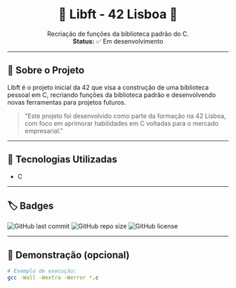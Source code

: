 <h1 align="center">🚀 Libft - 42 Lisboa 🚀</h1>

<p align="center">
  Recriação de funções da biblioteca padrão do C.<br>
  <strong>Status:</strong> ✅ Em desenvolvimento
</p>

---

## 🧩 Sobre o Projeto

Libft é o projeto inicial da 42 que visa a construção de uma biblioteca pessoal em C, recriando funções da biblioteca padrão e desenvolvendo novas ferramentas para projetos futuros.

> "Este projeto foi desenvolvido como parte da formação na 42 Lisboa, com foco em aprimorar habilidades em C voltadas para o mercado empresarial."

---

## 🔧 Tecnologias Utilizadas

- C

---

## 🏷️ Badges

![GitHub last commit](https://img.shields.io/github/last-commit/Lucascml/libft?color=%236A5ACD&style=flat-square)
![GitHub repo size](https://img.shields.io/github/repo-size/Lucascml/libft?color=%236A5ACD&style=flat-square)
![GitHub license](https://img.shields.io/github/license/Lucascml/libft?color=%236A5ACD&style=flat-square)

---

## 📸 Demonstração (opcional)

```bash
# Exemplo de execução:
gcc -Wall -Wextra -Werror *.c
